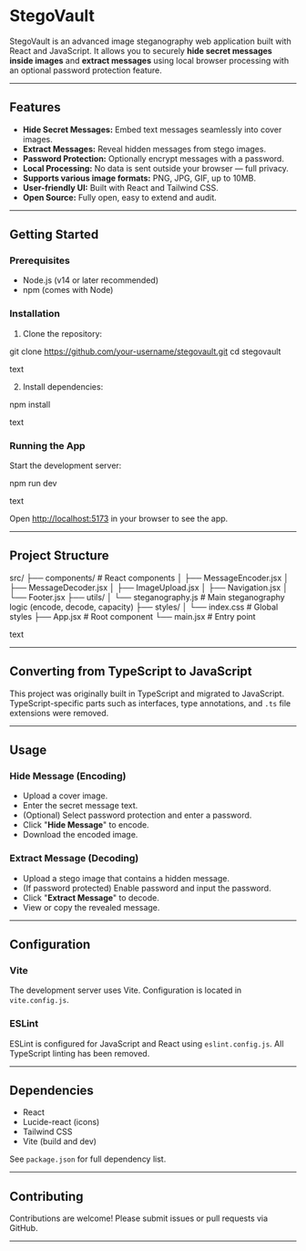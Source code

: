 # StegoVault

StegoVault is an advanced image steganography web application built with React and JavaScript. It allows you to securely **hide secret messages inside images** and **extract messages** using local browser processing with an optional password protection feature.

---

## Features

- **Hide Secret Messages:** Embed text messages seamlessly into cover images.
- **Extract Messages:** Reveal hidden messages from stego images.
- **Password Protection:** Optionally encrypt messages with a password.
- **Local Processing:** No data is sent outside your browser — full privacy.
- **Supports various image formats:** PNG, JPG, GIF, up to 10MB.
- **User-friendly UI:** Built with React and Tailwind CSS.
- **Open Source:** Fully open, easy to extend and audit.

---

## Getting Started

### Prerequisites

- Node.js (v14 or later recommended)
- npm (comes with Node)

### Installation

1. Clone the repository:

git clone https://github.com/your-username/stegovault.git
cd stegovault

text

2. Install dependencies:

npm install

text

### Running the App

Start the development server:

npm run dev

text

Open [http://localhost:5173](http://localhost:5173) in your browser to see the app.

---

## Project Structure

src/
├── components/ # React components
│ ├── MessageEncoder.jsx
│ ├── MessageDecoder.jsx
│ ├── ImageUpload.jsx
│ ├── Navigation.jsx
│ └── Footer.jsx
├── utils/
│ └── steganography.js # Main steganography logic (encode, decode, capacity)
├── styles/
│ └── index.css # Global styles
├── App.jsx # Root component
└── main.jsx # Entry point

text

---

## Converting from TypeScript to JavaScript

This project was originally built in TypeScript and migrated to JavaScript.  
TypeScript-specific parts such as interfaces, type annotations, and `.ts` file extensions were removed.

---

## Usage

### Hide Message (Encoding)

- Upload a cover image.
- Enter the secret message text.
- (Optional) Select password protection and enter a password.
- Click "**Hide Message**" to encode.
- Download the encoded image.

### Extract Message (Decoding)

- Upload a stego image that contains a hidden message.
- (If password protected) Enable password and input the password.
- Click "**Extract Message**" to decode.
- View or copy the revealed message.

---

## Configuration

### Vite

The development server uses Vite. Configuration is located in `vite.config.js`.

### ESLint

ESLint is configured for JavaScript and React using `eslint.config.js`. All TypeScript linting has been removed.

---

## Dependencies

- React
- Lucide-react (icons)
- Tailwind CSS
- Vite (build and dev)

See `package.json` for full dependency list.

---

## Contributing

Contributions are welcome! Please submit issues or pull requests via GitHub.

---
